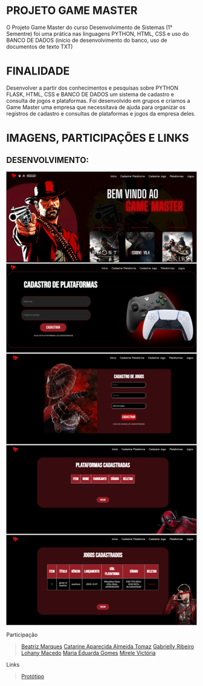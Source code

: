 # PROJETO GAME MASTER
O Projeto Game Master do curso Desenvolvimento de Sistemas (1° Sementre) foi uma prática nas linguagens PYTHON, HTML, CSS e uso do BANCO DE DADOS (início de desenvolvimento do banco, uso de documentos de texto TXT)

# FINALIDADE
Desenvolver a partir dos conhecimentos e pesquisas sobre PYTHON FLASK, HTML, CSS e BANCO DE DADOS um sistema de cadastro e consulta de jogos e plataformas.
Foi desenvolvido em grupos e criamos a Game Master uma empresa que necessitava de ajuda para organizar os registros de cadastro e consultas de plataformas e jogos da empresa deles.

# IMAGENS, PARTICIPAÇÕES E LINKS

## DESENVOLVIMENTO:
![print telainicial](/static/assets/telainicial.png)
![print cad1](/static/assets/cad1.png)
![print cad2](/static/assets/cad2.png)
![print plataformas](/static/assets/plataformas.png)
![print jogos](/static/assets/jogos.png)



Participação
> [Beatriz Marques](https://github.com/biaamarquess)
> [Catarine Aparecida Almeida Tomaz](https://github.com/tomazzcatarine)
> [Gabrielly Ribeiro](https://github.com/GabySena)
> [Lohany Macedo](https://github.com/Lohanyy17)
> [Maria Eduarda Gomes](https://github.com/MariaGomesR)
> [Mirele Victória](https://github.com/Mvictoria218)

Links
> [Protótipo](https://www.canva.com/design/DAGWd0iwLqs/aR7yHxOlw5CnOjXKpgo2Uw/edit?utm_content=DAGWd0iwLqs&utm_campaign=designshare&utm_medium=link2&utm_source=sharebutton)  

